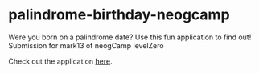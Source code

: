 # palindrome-birthday-neogcamp
Were you born on a palindrome date? Use this fun application to find out! Submission for mark13 of neogCamp levelZero


Check out the application [here](https://palin-birthday.netlify.app/).
